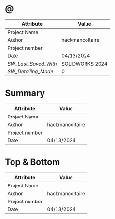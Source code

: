 # @
| Attribute | Value |
| ---  | ---     |
| Project Name |  |
| Author | hackmancoltaire |
| Project number |  |
| Date | 04/13/2024 |
| _SW_Last_Saved_With_ | SOLIDWORKS 2024 |
| _SW_Detailing_Mode_ | 0 |
# Summary
| Attribute | Value |
| ---  | ---     |
| Project Name |  |
| Author | hackmancoltaire |
| Project number |  |
| Date | 04/13/2024 |
# Top &amp; Bottom
| Attribute | Value |
| ---  | ---     |
| Project Name |  |
| Author | hackmancoltaire |
| Project number |  |
| Date | 04/13/2024 |
